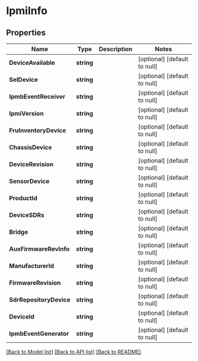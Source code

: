 # IpmiInfo

## Properties
Name | Type | Description | Notes
------------ | ------------- | ------------- | -------------
**DeviceAvailable** | **string** |  | [optional] [default to null]
**SelDevice** | **string** |  | [optional] [default to null]
**IpmbEventReceiver** | **string** |  | [optional] [default to null]
**IpmiVersion** | **string** |  | [optional] [default to null]
**FruInventoryDevice** | **string** |  | [optional] [default to null]
**ChassisDevice** | **string** |  | [optional] [default to null]
**DeviceRevision** | **string** |  | [optional] [default to null]
**SensorDevice** | **string** |  | [optional] [default to null]
**ProductId** | **string** |  | [optional] [default to null]
**DeviceSDRs** | **string** |  | [optional] [default to null]
**Bridge** | **string** |  | [optional] [default to null]
**AuxFirmwareRevInfo** | **string** |  | [optional] [default to null]
**ManufacturerId** | **string** |  | [optional] [default to null]
**FirmwareRevision** | **string** |  | [optional] [default to null]
**SdrRepositoryDevice** | **string** |  | [optional] [default to null]
**DeviceId** | **string** |  | [optional] [default to null]
**IpmbEventGenerator** | **string** |  | [optional] [default to null]

[[Back to Model list]](../README.md#documentation-for-models) [[Back to API list]](../README.md#documentation-for-api-endpoints) [[Back to README]](../README.md)



